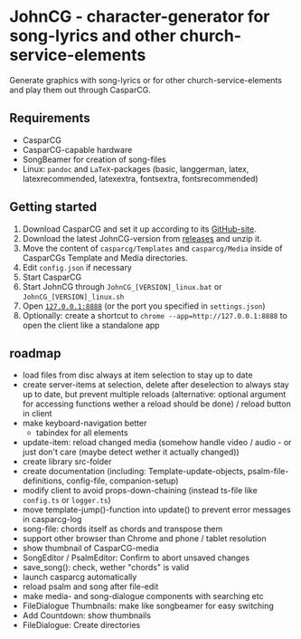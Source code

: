# JohnCG - character-generator for song-lyrics and other church-service-elements
Generate graphics with song-lyrics or for other church-service-elements and play them out through CasparCG.

## Requirements
- CasparCG
- CasparCG-capable hardware
- SongBeamer for creation of song-files
- Linux: `pandoc` and `LaTeX`-packages (basic, langgerman, latex, latexrecommended, latexextra, fontsextra, fontsrecommended)

## Getting started
1. Download CasparCG and set it up according to its [GitHub-site](https://github.com/CasparCG/server).
2. Download the latest JohnCG-version from [releases](https://github.com/johannesbuehl/johncg/releases) and unzip it.
3. Move the content of `casparcg/Templates` and `casparcg/Media` inside of CasparCGs Template and Media directories.
4. Edit `config.json` if necessary
5. Start CasparCG
6. Start JohnCG through `JohnCG_[VERSION]_linux.bat` or `JohnCG_[VERSION]_linux.sh`
7. Open [`127.0.0.1:8888`](127.0.0.1:8888) (or the port you specified in `settings.json`)
8. Optionally: create a shortcut to `chrome --app=http://127.0.0.1:8888` to open the client like a standalone app

## roadmap
- load files from disc always at item selection to stay up to date
- create server-items at selection, delete after deselection to always stay up to date, but prevent multiple reloads (alternative: optional argument for accessing functions wether a reload should be done) / reload button in client
- make keyboard-navigation better
  - tabindex for all elements
- update-item: reload changed media (somehow handle video / audio - or just don't care (maybe detect wether it actually changed))
- create library src-folder
- create documentation (including: Template-update-objects, psalm-file-definitions, config-file, companion-setup)
- modify client to avoid props-down-chaining (instead ts-file like `config.ts` or `logger.ts`)
- move template-jump()-function into update() to prevent error messages in casparcg-log
- song-file: chords itself as chords and transpose them
- support other browser than Chrome and phone / tablet resolution
- show thumbnail of CasparCG-media
- SongEditor / PsalmEditor: Confirm to abort unsaved changes
- save_song(): check, wether "chords" is valid
- launch casparcg automatically
- reload psalm and song after file-edit
- make media- and song-dialogue components with searching etc
- FileDialogue Thumbnails: make like songbeamer for easy switching
- Add Countdown: show thumbnails
- FileDialogue: Create directories